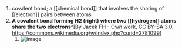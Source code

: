 1. covalent bond; a [[chemical bond]] that involves the sharing of [[electron]] pairs between atoms
2. **A covalent bond forming H2 (right) where two [[hydrogen]] atoms share the two electrons**^[By Jacek FH - Own work, CC BY-SA 3.0, https://commons.wikimedia.org/w/index.php?curid=2781099]
	1. ![image](https://upload.wikimedia.org/wikipedia/commons/thumb/1/19/Covalent_bond_hydrogen.svg/640px-Covalent_bond_hydrogen.svg.png)